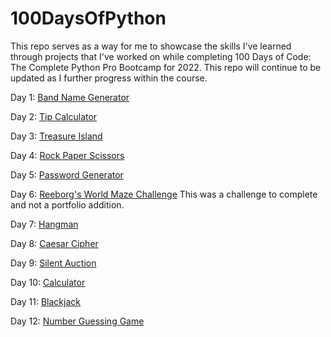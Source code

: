 # 100DaysOfPython

This repo serves as a way for me to showcase the skills I've learned through projects that I've worked on while completing 100 Days of Code: The Complete Python Pro Bootcamp for 2022. This repo will continue to be updated as I further progress within the course.

Day 1: <a href="https://github.com/keithgaines/100DaysOfPython/tree/main/BandNameGenerator">Band Name Generator</a>

Day 2: <a href="https://github.com/keithgaines/100DaysOfPython/tree/main/TipCalculator">Tip Calculator</a>

Day 3: <a href="https://github.com/keithgaines/100DaysOfPython/tree/main/TreasureIsland">Treasure Island</a>

Day 4: <a href="https://github.com/keithgaines/100DaysOfPython/tree/main/RockPaperScissors">Rock Paper Scissors</a>

Day 5: <a href="https://github.com/keithgaines/100DaysOfPython/tree/main/PasswordGenerator">Password Generator</a>

Day 6: <a href="https://reeborg.ca/reeborg.html?lang=en&mode=python&menu=worlds%2Fmenus%2Freeborg_intro_en.json&name=Maze&url=worlds%2Ftutorial_en%2Fmaze1.json">Reeborg's World Maze Challenge<a> This was a challenge to complete and not a portfolio addition.

Day 7: <a href="https://github.com/keithgaines/100DaysOfPython/tree/main/Hangman">Hangman</a>

Day 8: <a href="https://github.com/keithgaines/100DaysOfPython/tree/main/CaesarCipher">Caesar Cipher</a>

Day 9: <a href="https://github.com/keithgaines/100DaysOfPython/tree/main/SilentAuction">Silent Auction</a>

Day 10: <a href="https://github.com/keithgaines/100DaysOfPython/tree/main/Calculator">Calculator</a>

Day 11: <a href="https://github.com/keithgaines/100DaysOfPython/tree/main/Blackjack">Blackjack</a>

Day 12: <a href="https://github.com/keithgaines/100DaysOfPython/tree/main/NumberGuessingGame">Number Guessing Game</a>